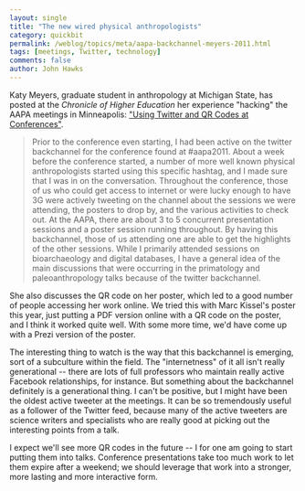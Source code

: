 ```yaml
---
layout: single 
title: "The new wired physical anthropologists" 
category: quickbit
permalink: /weblog/topics/meta/aapa-backchannel-meyers-2011.html
tags: [meetings, Twitter, technology] 
comments: false 
author: John Hawks 
---
```



Katy Meyers, graduate student in anthropology at Michigan State, has posted at the <i>Chronicle of Higher Education</i> her experience "hacking" the AAPA meetings in Minneapolis: <a href="http://chronicle.com/blogs/profhacker/using-twitter-and-qr-codes-at-conferences/33334">"Using Twitter and QR Codes at Conferences"</a>. 

<blockquote>Prior to the conference even starting, I had been active on the twitter backchannel for the conference found at #aapa2011. About a week before the conference started, a number of more well known physical anthropologists started using this specific hashtag, and I made sure that I was in on the conversation. Throughout the conference, those of us who could get access to internet or were lucky enough to have 3G were actively tweeting on the channel about the sessions we were attending, the posters to drop by, and the various activities to check out. At the AAPA, there are about 3 to 5 concurrent presentation sessions and a poster session running throughout. By having this backchannel, those of us attending one are able to get the highlights of the other sessions. While I primarily attended sessions on bioarchaeology and digital databases, I have a general idea of the main discussions that were occurring in the primatology and paleoanthropology talks because of the twitter backchannel.</blockquote>

She also discusses the QR code on her poster, which led to a good number of people accessing her work online. We tried this with Marc Kissel's poster this year, just putting a PDF version online with a QR code on the poster, and I think it worked quite well. With some more time, we'd have come up with a Prezi version of the poster. 

The interesting thing to watch is the way that this backchannel is emerging, sort of a subculture within the field. The "internetness" of it all isn't really generational -- there are lots of full professors who maintain really active Facebook relationships, for instance. But something about the backchannel definitely is a generational thing. I can't be positive, but I might have been the oldest active tweeter at the meetings. It can be so tremendously useful as a follower of the Twitter feed, because many of the active tweeters are science writers and specialists who are really good at picking out the interesting points from a talk. 


I expect we'll see more QR codes in the future -- I for one am going to start putting them into talks. Conference presentations take too much work to let them expire after a weekend; we should leverage that work into a stronger, more lasting and more interactive form. 



